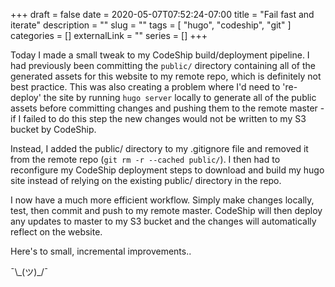 +++ 
draft = false
date = 2020-05-07T07:52:24-07:00
title = "Fail fast and iterate"
description = ""
slug = "" 
tags = [
    "hugo",
    "codeship",
    "git"
]
categories = []
externalLink = ""
series = []
+++

Today I made a small tweak to my CodeShip build/deployment pipeline. I had previously been committing the `public/` directory containing all of the generated assets for this website to my remote repo, which is definitely not best practice. This was also creating a problem where I'd need to 're-deploy' the site by running `hugo server` locally to generate all of the public assets before committing changes and pushing them to the remote master - if I failed to do this step the new changes would not be written to my S3 bucket by CodeShip.

Instead, I added the public/ directory to my .gitignore file and removed it from the remote repo (`git rm -r --cached public/`). I then had to reconfigure my CodeShip deployment steps to download and build my hugo site instead of relying on the existing public/ directory in the repo. 

I now have a much more efficient workflow. Simply make changes locally, test, then commit and push to my remote master. CodeShip will then deploy any updates to master to my S3 bucket and the changes will automatically reflect on the website. 

Here's to small, incremental improvements.. 

¯\\\_(ツ)\_/¯

